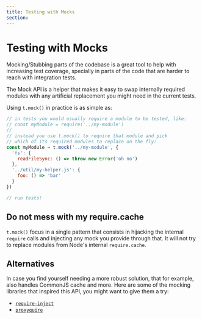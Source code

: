 ```yaml
---
title: Testing with Mocks
section:
---
```

# Testing with Mocks

Mocking/Stubbing parts of the codebase is a great tool to help with
increasing test coverage, specially in parts of the code that are harder
to reach with integration tests.

The Mock API is a helper that makes it easy to swap internally required
modules with any artificial replacement you might need in the current tests.

Using `t.mock()` in practice is as simple as:

```js
// in tests you would usually require a module to be tested, like:
// const myModule = require('../my-module')
//
// instead you use t.mock() to require that module and pick
// which of its required modules to replace on the fly:
const myModule = t.mock('../my-module', {
  'fs': {
    readFileSync: () => throw new Error('oh no')
  },
  '../util/my-helper.js': {
    foo: () => 'bar'
  }
})

// run tests!
```

## Do not mess with my require.cache

`t.mock()` focus in a single pattern that consists in hijacking the internal
`require` calls and injecting any mock you provide through that. It will not
try to replace modules from Node's internal `require.cache`.

## Alternatives

In case you find yourself needing a more robust solution, that for example,
also handles CommonJS cache and more. Here are some of the mocking libraries
that inspired this API, you might want to give them a try:

- [`require-inject`](https://www.npmjs.com/package/require-inject)
- [`proxyquire`](https://www.npmjs.com/package/proxyquire)
